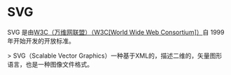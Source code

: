 # SVG

 <p>SVG 是由<a href="https://www.w3.org/" class="external" rel=" noopener">W3C（万维网联盟）（W3C[World Wide Web Consortium]）</a>自 1999 年开始开发的开放标准。</p>
> SVG（Scalable Vector Graphics）一种基于XML的，描述二维的，矢量图形语言，也是一种图像文件格式。

